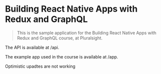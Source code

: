 # Building React Native Apps with Redux and GraphQL

> This is the sample application for the Building React Native Apps with Redux and GraphQL course, at Pluralsight.

The API is available at /api.

The example app used in the course is available at /app.

Optimistic upadtes are not working